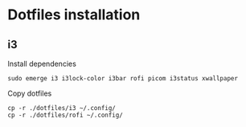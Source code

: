 # Dotfiles installation

## i3
Install dependencies
```
sudo emerge i3 i3lock-color i3bar rofi picom i3status xwallpaper 
```

Copy dotfiles

```
cp -r ./dotfiles/i3 ~/.config/
cp -r ./dotfiles/rofi ~/.config/
```

